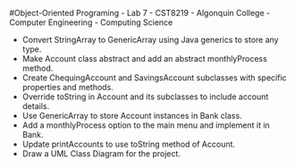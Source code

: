 #Object-Oriented Programing - Lab 7 - CST8219 - Algonquin College - Computer Engineering - Computing Science

-  Convert StringArray to GenericArray using Java generics to store any type.
-  Make Account class abstract and add an abstract monthlyProcess method.
-  Create ChequingAccount and SavingsAccount subclasses with specific properties and methods.
-  Override toString in Account and its subclasses to include account details.
-  Use GenericArray to store Account instances in Bank class.
-  Add a monthlyProcess option to the main menu and implement it in Bank.
-  Update printAccounts to use toString method of Account.
-  Draw a UML Class Diagram for the project.
